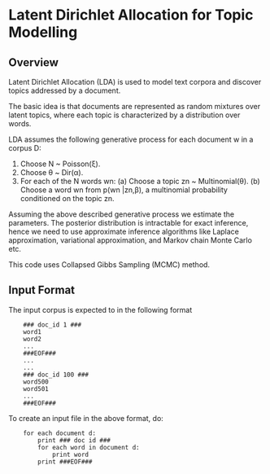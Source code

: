 Latent Dirichlet Allocation for Topic Modelling
===============================================

Overview
--------
Latent Dirichlet Allocation (LDA) is used to model text corpora and discover topics addressed by a document.

The basic idea is that documents are represented as random mixtures over latent topics, where each topic is characterized by a distribution over words.

LDA assumes the following generative process for each document w in a corpus D:

1. Choose N ~ Poisson(ξ). 
2. Choose θ ~ Dir(α). 
3. For each of the N words wn:
	(a) Choose a topic zn ~ Multinomial(θ).
	(b) Choose a word wn from p(wn |zn,β), a multinomial probability conditioned on the topic zn.

Assuming the above described generative process we estimate the parameters.
The posterior distribution is intractable for exact inference, hence we need to use approximate inference algorithms like Laplace approximation, variational approximation, and Markov chain Monte Carlo etc. 

This code uses Collapsed Gibbs Sampling (MCMC) method.

Input Format
------------
The input corpus is expected to in the following format

		### doc_id 1 ###
		word1
		word2
		...
		###EOF###
		...
		...
		### doc_id 100 ###
		word500
		word501
		...
		###EOF###

To create an input file in the above format, do:

		for each document d:
			print ### doc id ###
			for each word in document d:
				print word
			print ###EOF###
	
		
